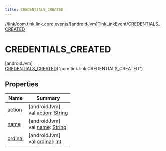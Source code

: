 ```yaml
---
title: CREDENTIALS_CREATED
---
```

//[link](../../../../index.html)/[com.tink.link.core.events](../../index.html)/[[androidJvm]TinkLinkEvent](../index.html)/[CREDENTIALS_CREATED](index.html)



# CREDENTIALS_CREATED



[androidJvm]\
[CREDENTIALS_CREATED](index.html)(&quot;com.tink.link.CREDENTIALS_CREATED&quot;)



## Properties


| Name | Summary |
|---|---|
| [action](../action.html) | [androidJvm]<br>val [action](../action.html): [String](https://kotlinlang.org/api/latest/jvm/stdlib/kotlin/-string/index.html) |
| [name](../../[android-jvm]-tink-link-event-data/-c-r-e-d-e-n-t-i-a-l-s_-i-d/index.html#-372974862%2FProperties%2F-812656150) | [androidJvm]<br>val [name](../../[android-jvm]-tink-link-event-data/-c-r-e-d-e-n-t-i-a-l-s_-i-d/index.html#-372974862%2FProperties%2F-812656150): [String](https://kotlinlang.org/api/latest/jvm/stdlib/kotlin/-string/index.html) |
| [ordinal](../../[android-jvm]-tink-link-event-data/-c-r-e-d-e-n-t-i-a-l-s_-i-d/index.html#-739389684%2FProperties%2F-812656150) | [androidJvm]<br>val [ordinal](../../[android-jvm]-tink-link-event-data/-c-r-e-d-e-n-t-i-a-l-s_-i-d/index.html#-739389684%2FProperties%2F-812656150): [Int](https://kotlinlang.org/api/latest/jvm/stdlib/kotlin/-int/index.html) |

